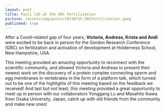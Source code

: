 ```yaml
---
layout: post
title: Pauli lab at the GRC Fertilization
picture: /assets/img/posts/20230725_GRCFertilization.jpeg
published: true
---
```

After a Covid-related gap of four years, **Victoria, Andreas, Krista and Andi** were excited to be back in person for the Gordon Research Conference (GRC) on fertilization and activation of development at Holderness School, New Hampshire, USA.

This meeting provided an amazing opportunity to reconnect with the scientific community, and allowed Victoria and Andreas to present their newest work on the discovery of a protein complex connecting sperm and egg membranes in vertebrates in the form of a platform talk, which turned out to be one of the highlights of this meeting based on the feedback we received!
And last but not least, this meeting provided a great opportunity to meet up in person with our collaborators Yonggang Lu and Masahito Ikawa from Osaka University, Japan, catch up with old friends from the community and make new ones! 
